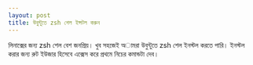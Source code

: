 ```yaml
---
layout: post
title: উবুন্টুতে zsh শেল ইন্সটল করুন
---
```


লিনাক্সের জন্য zsh শেল বেশ জনপ্রিয়। খুব সহজেই অামরা উবুন্টুতে zsh শেল ইনস্টল করতে পারি। ইনস্টল করার জন্য রুট ইউজার হিসেবে এক্সেস করে প্রথমে নিচের কমান্ডটা দেব।  

